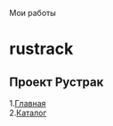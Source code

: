 Мои работы

# rustrack

## Проект Рустрак

1.<a traget="_blank" href="https://r4skolov.github.io/rustruck/index.html">Главная</a><br>
2.<a traget="_blank" href="https://r4skolov.github.io/rustruck/catalog.html">Каталог</a><br>




